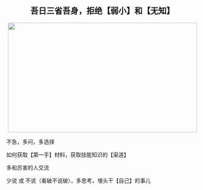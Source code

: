 <h2 align="center">吾日三省吾身，拒绝【弱小】和【无知】</h2>

<p align="center"><img width="496" height="288" src=https://linmingdao.github.io/blog/assets/ctrl/ctrl.jpg></p>

<font>不急，多问，多选择</font>

<font>如何获取【第一手】材料，获取技能知识的【渠道】</font>

<font>多和厉害的人交流</font>

<font>少说 或 不说（看破不说破），多思考，埋头干【自己】的事儿</font>
